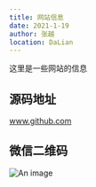 ```yaml
---
title: 网站信息
date: 2021-1-19
author: 张越
location: DaLian  
---
```


这里是一些网站的信息

## 源码地址
   www.github.com


## 微信二维码
   ![An image](http://localhost:8080/logo.png)

